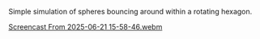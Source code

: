 Simple simulation of spheres bouncing around within a rotating hexagon.

[Screencast From 2025-06-21 15-58-46.webm](https://github.com/user-attachments/assets/4d48b056-4c0a-443a-94ca-b3364a63583f)
